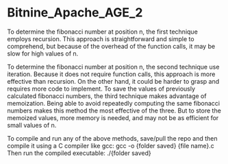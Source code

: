# Bitnine_Apache_AGE_2
To determine the fibonacci number at position n, the first technique employs recursion. This approach is straightforward and simple to comprehend, but because of the overhead of the function calls, it may be slow for high values of n.

To determine the fibonacci number at position n, the second technique use iteration. Because it does not require function calls, this approach is more effective than recursion. On the other hand, it could be harder to grasp and requires more code to implement.
To save the values of previously calculated fibonacci numbers, the third technique makes advantage of memoization. Being able to avoid repeatedly computing the same fibonacci numbers makes this method the most effective of the three. But to store the memoized values, more memory is needed, and may not be as efficient for small values of n.

To compile and run any of the above methods, save/pull the repo and then compile it using a C compiler like gcc:
gcc -o {folder saved} {file name}.c
Then run the compiled executable: ./{folder saved}
